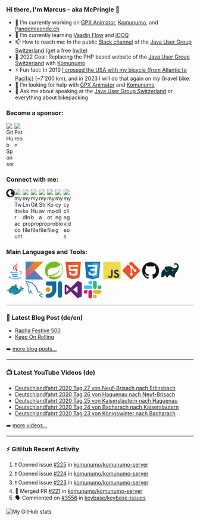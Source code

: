 ### Hi there, I'm Marcus – aka McPringle 👋

- 🔭 I’m currently working on [GPX Animator](https://gpx-animator.app/), [Komunumo](https://komunumo.org/), and [Pandemieende.ch](https://pandemieende.ch/)
- 🌱 I’m currently learning [Vaadin Flow](https://vaadin.com/docs/flow/Overview.html) and [jOOQ](https://www.jooq.org/)
- 📫 How to reach me: In the public [Slack channel](https://jugch.slack.com/) of the [Java User Group Switzerland](https://www.jug.ch/) (get a free [Invite](http://slack.jug.ch/))
- 🥅 2022 Goal: Replacing the PHP based website of the [Java User Group Switzerland](https://www.jug.ch/) with [Komunumo](https://komunumo.org/)
- ⚡ Fun fact: In 2019 [I crossed the USA with my bicycle (from Atlantic to Pacific)](https://locatoweb.com/map/single/1238186268) (~7'200 km), and in 2023 I will do that again on my Gravel bike.
- 🤔 I’m looking for help with [GPX Animator](https://github.com/zdila/gpx-animator) and [Komunumo](https://github.com/komunumo)
- 💬 Ask me about speaking at the [Java User Group Switzerland](https://www.jug.ch/) or everything about bikepacking
<!--
- 👯 I’m looking to collaborate on open source projects
- 😄 Pronouns: ...
-->


### Become a sponsor:

[<img align="left" alt="GitHub Sponsor" title="GitHub Sponsor" width="22px" src="https://cdn.jsdelivr.net/npm/simple-icons@v3/icons/github.svg" />](https://github.com/sponsors/McPringle)
[<img align="left" alt="Patreon" title="Patreon" width="22px" src="https://cdn.jsdelivr.net/npm/simple-icons@v3/icons/patreon.svg" />](https://www.patreon.com/mcpringle)
<br clear="all"/>

### Connect with me:

[<img align="left" alt="my website" title="my website" width="22px" src="https://raw.githubusercontent.com/iconic/open-iconic/master/svg/globe.svg" />][website]
[<img align="left" alt="my Twitter account" title="my Twitter account" width="22px" src="https://cdn.jsdelivr.net/npm/simple-icons@v3/icons/twitter.svg" />][twitter]
[<img align="left" alt="my LinkedIn profile" title="my LinkedIn profile" width="22px" src="https://cdn.jsdelivr.net/npm/simple-icons@v3/icons/linkedin.svg" />][linkedin]
[<img align="left" alt="my GitHub profile" title="my GitHub profile" width="22px" src="https://cdn.jsdelivr.net/npm/simple-icons@v3/icons/github.svg" />][github]
[<img align="left" alt="my Strava profile" title="my Strava profile" width="22px" src="https://cdn.jsdelivr.net/npm/simple-icons@v3/icons/strava.svg" />][strava]
[<img align="left" alt="my Komoot profile" title="my Komoot profile" width="22px" src="https://cdn.jsdelivr.net/npm/simple-icons@v3/icons/komoot.svg" />][komoot]
[<img align="left" alt="my cycling blog" title="my cycling blog" width="22px" src="https://cdn.jsdelivr.net/npm/simple-icons@v3/icons/jekyll.svg" />][blog]
[<img align="left" alt="my cycling videos" title="my cycling videos" width="22px" src="https://cdn.jsdelivr.net/npm/simple-icons@v3/icons/youtube.svg" />][youtube]
<br clear="all"/>

### Main Languages and Tools:

<span>
    <img width="48" height="48" alt="Java" title="Java" src="https://github.com/devicons/devicon/raw/master/icons/java/java-original.svg" />
    <img width="48" height="48" alt="Kotlin" title="Kotlin" src="https://github.com/devicons/devicon/raw/master/icons/kotlin/kotlin-original.svg" />
    <img width="48" height="48" alt="Spring" title="Spring" src="https://github.com/devicons/devicon/raw/master/icons/spring/spring-original.svg" />
    <img width="48" height="48" alt="HTML5" title="HTML5" src="https://github.com/devicons/devicon/raw/master/icons/html5/html5-original.svg" />
    <img width="48" height="48" alt="CSS3" title="CSS3" src="https://github.com/devicons/devicon/raw/master/icons/css3/css3-original.svg" />
    <img width="48" height="48" alt="JavaScript" title="JavaScript" src="https://github.com/devicons/devicon/raw/master/icons/javascript/javascript-original.svg" />
    <img width="48" height="48" alt="git" title="git" src="https://github.com/devicons/devicon/raw/master/icons/git/git-original.svg" />
    <img width="48" height="48" alt="GitHub" title="GitHub" src="https://github.com/devicons/devicon/raw/master/icons/github/github-original.svg" />
    <img width="48" height="48" alt="Gradle" title="Gradle" src="https://github.com/devicons/devicon/raw/master/icons/gradle/gradle-plain.svg" />
    <img width="48" height="48" alt="Docker" title="Docker" src="https://github.com/devicons/devicon/raw/master/icons/docker/docker-original.svg" />
    <img width="48" height="48" alt="MySQL" title="MySQL" src="https://github.com/devicons/devicon/raw/master/icons/mysql/mysql-original.svg" />
    <img width="48" height="48" alt="IntelliJ" title="IntelliJ" src="https://github.com/devicons/devicon/raw/master/icons/intellij/intellij-original.svg" />
    <img width="48" height="48" alt="Visual Studio Code" title="Visual Studio Code" src="https://github.com/devicons/devicon/raw/master/icons/visualstudio/visualstudio-plain.svg" />
    <img width="48" height="48" alt="Slack" title="Slack" src="https://github.com/devicons/devicon/raw/master/icons/slack/slack-original.svg" />
</span>

---

### 📕 Latest Blog Post (de/en)

<!-- KEEPONROLLING:START -->
- [Rapha Festive 500](https://keep-on-rolling.ch/de/2022/01/01/Rapha-Festive-500/)
- [Keep On Rolling](https://keep-on-rolling.ch/de/2021/12/26/Keep-On-Rolling/)
<!-- KEEPONROLLING:END -->

➡️ [more blog posts...][blog]

---

### 📺 Latest YouTube Videos (de)

<!-- YOUTUBE:START -->
- [Deutschlandfahrt 2020 Tag 27 von Neuf-Brisach nach Erlinsbach](https://www.youtube.com/watch?v=IRCYcadegxA)
- [Deutschlandfahrt 2020 Tag 26 von Haguenau nach Neuf-Brisach](https://www.youtube.com/watch?v=CoYF7YifdK4)
- [Deutschlandfahrt 2020 Tag 25 von Kaiserslautern nach Haguenau](https://www.youtube.com/watch?v=cyCoXojlCF4)
- [Deutschlandfahrt 2020 Tag 24 von Bacharach nach Kaiserslautern](https://www.youtube.com/watch?v=JPh_cZiOHFY)
- [Deutschlandfahrt 2020 Tag 23 von Königswinter nach Bacharach](https://www.youtube.com/watch?v=SRDHJz9Hd1k)
<!-- YOUTUBE:END -->

➡️ [more videos...][youtube]

---

### :zap: GitHub Recent Activity

<!--START_SECTION:activity-->
1. ❗️ Opened issue [#225](https://github.com/komunumo/komunumo-server/issues/225) in [komunumo/komunumo-server](https://github.com/komunumo/komunumo-server)
2. ❗️ Opened issue [#224](https://github.com/komunumo/komunumo-server/issues/224) in [komunumo/komunumo-server](https://github.com/komunumo/komunumo-server)
3. ❗️ Opened issue [#223](https://github.com/komunumo/komunumo-server/issues/223) in [komunumo/komunumo-server](https://github.com/komunumo/komunumo-server)
4. 🎉 Merged PR [#221](https://github.com/komunumo/komunumo-server/pull/221) in [komunumo/komunumo-server](https://github.com/komunumo/komunumo-server)
5. 🗣 Commented on [#3556](https://github.com/keybase/keybase-issues/issues/3556) in [keybase/keybase-issues](https://github.com/keybase/keybase-issues)
<!--END_SECTION:activity-->

![My GitHub stats](https://github-readme-stats.vercel.app/api?username=McPringle&count_private=true&show_icons=true)

<!-- Disabled, because there is something wrong with the calculation (87% JavaScript and only 2% Java can't be correct)!
![My Top Languages](https://github-readme-stats.vercel.app/api/top-langs/?username=McPringle&langs_count=5)
-->

[website]: https://fihlon.swiss/
[twitter]: https://twitter.com/McPringle
[linkedin]: https://www.linkedin.com/in/fihlon/
[github]: https://github.com/McPringle/
[strava]: https://www.strava.com/athletes/38507092
[komoot]: https://www.komoot.de/user/306059768140
[blog]: https://keep-on-rolling.ch/
[youtube]: https://www.youtube.com/channel/UCVPiWk3TEQtNnuRFmYnafyw
